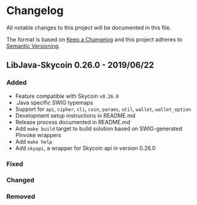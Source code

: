 # Changelog

All notable changes to this project will be documented in this file.

The format is based on [Keep a Changelog](http://keepachangelog.com/en/1.0.0/)
and this project adheres to [Semantic Versioning](http://semver.org/spec/v2.0.0.html).

## LibJava-Skycoin 0.26.0 - 2019/06/22

### Added

- Feature compatible with Skycoin `v0.26.0`
- .Java specific SWIG typemaps
- Support for `api`, `cipher`, `cli`, `coin`, `params`, `util`, `wallet`, `wallet_option`
- Development setup instructions in README.md
- Release process documented in README.md
- Add `make build` target to build solution based on SWIG-generated PInvoke wrappers
- Add `make help`
- Add `skyapi`, a wrapper for Skycoin api in version 0.26.0


### Fixed

### Changed

### Removed

